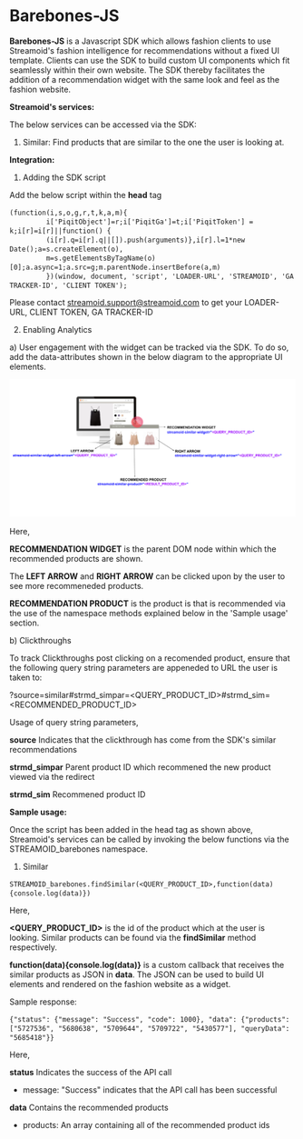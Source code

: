 **Barebones-JS**
===================

**Barebones-JS** is a Javascript SDK which allows fashion clients to use Streamoid's fashion intelligence for recommendations without a fixed UI template. Clients can use the SDK to build custom UI components which fit seamlessly within their own website. The SDK thereby facilitates the addition of a recommendation widget with the same look and feel as the fashion website. 

**Streamoid's services:**

The below services can be accessed via the SDK:

1) Similar: Find products that are similar to the one the user is looking at. 

**Integration:**

1) Adding the SDK script

Add the below script within the **head** tag

```
(function(i,s,o,g,r,t,k,a,m){
         i['PiqitObject']=r;i['PiqitGa']=t;i['PiqitToken'] = k;i[r]=i[r]||function() {
         (i[r].q=i[r].q||[]).push(arguments)},i[r].l=1*new Date();a=s.createElement(o),
         m=s.getElementsByTagName(o)[0];a.async=1;a.src=g;m.parentNode.insertBefore(a,m)
         })(window, document, 'script', 'LOADER-URL', 'STREAMOID', 'GA TRACKER-ID', 'CLIENT TOKEN');
```     

Please contact streamoid.support@streamoid.com to get your LOADER-URL, CLIENT TOKEN, GA TRACKER-ID

2) Enabling Analytics

a) User engagement with the widget can be tracked via the SDK. To do so, add the data-attributes shown in the below diagram to the appropriate UI elements. 

![](images/Barebones_SDK_reference.png)

Here,

**RECOMMENDATION WIDGET** is the parent DOM node within which the recommended products are shown.

The **LEFT ARROW** and **RIGHT ARROW** can be clicked upon by the user to see more recommeneded products. 

**RECOMMENDATION PRODUCT** is the product is that is recommended via the use of the namespace methods explained below in the 'Sample usage' section.

b) Clickthroughs 

To track Clickthroughs post clicking on a recomended product, ensure that the following query string parameters are appeneded to URL the user is taken to:

?source=similar#strmd_simpar=<QUERY_PRODUCT_ID>#strmd_sim=<RECOMMENDED_PRODUCT_ID>

Usage of query string parameters, 

**source**
Indicates that the clickthrough has come from the SDK's similar recommendations

**strmd_simpar**
Parent product ID which recommened the new product viewed via the redirect 

**strmd_sim**
Recommened product ID

**Sample usage:**

Once the script has been added in the head tag as shown above, Streamoid's services can be called by invoking the below functions via the STREAMOID_barebones namespace. 

1) Similar
```
STREAMOID_barebones.findSimilar(<QUERY_PRODUCT_ID>,function(data){console.log(data)})
```

Here, 

**<QUERY_PRODUCT_ID>** is the id of the product which at the user is looking. Similar products can be found via the **findSimilar** method respectively.

**function(data){console.log(data)}** is a custom callback that receives the similar products as JSON in **data**. The JSON can be used to build UI elements and rendered on the fashion website as a widget. 

Sample response:

```
{"status": {"message": "Success", "code": 1000}, "data": {"products": ["5727536", "5680638", "5709644", "5709722", "5430577"], "queryData": "5685418"}}
```

Here, 

**status** Indicates the success of the API call 

- message: "Success" indicates that the API call has been successful

**data** Contains the recommended products 

- products: An array containing all of the recommended product ids 


